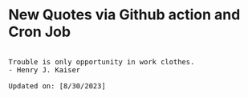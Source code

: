 # New Quotes via Github action and Cron Job

<pre>
<!-- #quote -->
Trouble is only opportunity in work clothes.
- Henry J. Kaiser

Updated on: [8/30/2023]
<!-- #quoteEnd -->
</pre>
